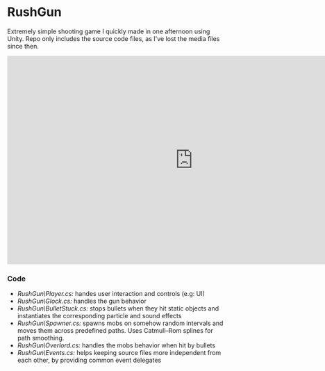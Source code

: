 # RushGun
Extremely simple shooting game I quickly made in one afternoon using Unity. Repo only includes the source code files, as I've lost the media files since then.
<iframe width="854" height="480" src="https://www.youtube.com/embed/MB-gdsrFPfU" frameborder="0" allow="autoplay; encrypted-media" allowfullscreen></iframe>

### Code
* *RushGun\Player.cs:* handes user interaction and controls (e.g: UI)
* *RushGun\Glock.cs:* handles the gun behavior
* *RushGun\BulletStuck.cs:* stops bullets when they hit static objects and instantiates the corresponding particle and sound effects
* *RushGun\Spawner.cs:* spawns mobs on somehow random intervals and moves them across predefined paths. Uses Catmull–Rom splines for path smoothing.
* *RushGun\Overlord.cs:* handles the mobs behavior when hit by bullets
* *RushGun\Events.cs:* helps keeping source files more independent from each other, by providing common event delegates
